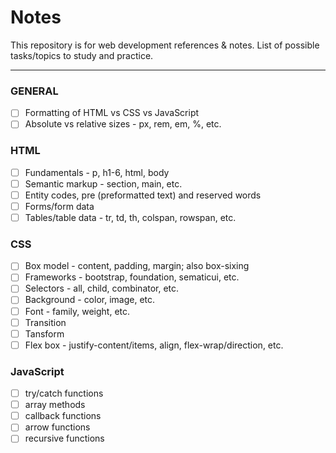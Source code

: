 # Notes
This repository is for web development references & notes. List of possible tasks/topics to study and practice.

------------
### GENERAL
- [ ] Formatting of HTML vs CSS vs JavaScript
- [ ] Absolute vs relative sizes - px, rem, em, %, etc.

### HTML
- [ ] Fundamentals - p, h1-6, html, body
- [ ] Semantic markup - section, main, etc.
- [ ] Entity codes, pre (preformatted text) and reserved words
- [ ] Forms/form data
- [ ] Tables/table data - tr, td, th, colspan, rowspan, etc.

### CSS
- [ ] Box model - content, padding, margin; also box-sixing
- [ ] Frameworks - bootstrap, foundation, sematicui, etc.
- [ ] Selectors - all, child, combinator, etc.
- [ ] Background - color, image, etc.
- [ ] Font - family, weight, etc.
- [ ] Transition
- [ ] Tansform
- [ ] Flex box - justify-content/items, align, flex-wrap/direction, etc.

### JavaScript
- [ ] try/catch functions
- [ ] array methods
- [ ] callback functions
- [ ] arrow functions
- [ ] recursive functions

